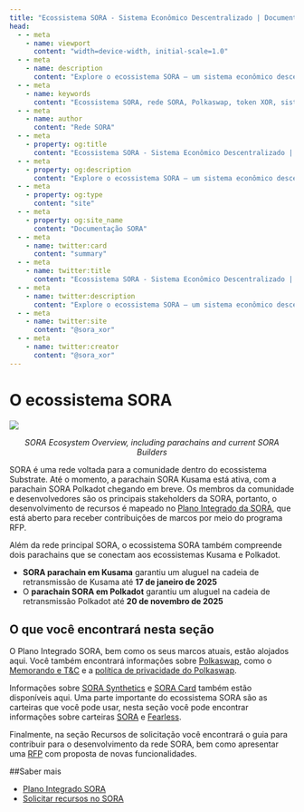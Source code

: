 ```yaml
---
title: "Ecossistema SORA - Sistema Econômico Descentralizado | Documentação SORA"
head:
  - - meta
    - name: viewport
      content: "width=device-width, initial-scale=1.0"
  - - meta
    - name: description
      content: "Explore o ecossistema SORA – um sistema econômico descentralizado que compreende a rede SORA, Polkaswap, o token XOR e muito mais. Aprenda sobre os componentes interconectados e recursos inovadores que impulsionam a visão da SORA para um sistema financeiro justo e sustentável."
  - - meta
    - name: keywords
      content: "Ecossistema SORA, rede SORA, Polkaswap, token XOR, sistema econômico descentralizado, sistema financeiro justo, sistema financeiro sustentável"
  - - meta
    - name: author
      content: "Rede SORA"
  - - meta
    - property: og:title
      content: "Ecossistema SORA - Sistema Econômico Descentralizado | Documentação SORA"
  - - meta
    - property: og:description
      content: "Explore o ecossistema SORA – um sistema econômico descentralizado que compreende a rede SORA, Polkaswap, o token XOR e muito mais. Aprenda sobre os componentes interconectados e recursos inovadores que impulsionam a visão da SORA para um sistema financeiro justo e sustentável."
  - - meta
    - property: og:type
      content: "site"
  - - meta
    - property: og:site_name
      content: "Documentação SORA"
  - - meta
    - name: twitter:card
      content: "summary"
  - - meta
    - name: twitter:title
      content: "Ecossistema SORA - Sistema Econômico Descentralizado | Documentação SORA"
  - - meta
    - name: twitter:description
      content: "Explore o ecossistema SORA – um sistema econômico descentralizado que compreende a rede SORA, Polkaswap, o token XOR e muito mais. Aprenda sobre os componentes interconectados e recursos inovadores que impulsionam a visão da SORA para um sistema financeiro justo e sustentável."
  - - meta
    - name: twitter:site
      content: "@sora_xor"
  - - meta
    - name: twitter:creator
      content: "@sora_xor"
---
```


# O ecossistema SORA

![](.gitbook/assets/SORA-Ecosystem.png)

<center><i>SORA Ecosystem Overview, including parachains and current SORA Builders</i> </center>

SORA é uma rede voltada para a comunidade dentro do ecossistema Substrate.
Até o momento, a parachain SORA Kusama está ativa, com a parachain SORA Polkadot
chegando em breve.
Os membros da comunidade e desenvolvedores são os principais stakeholders da SORA,
portanto, o desenvolvimento de recursos é mapeado no [Plano Integrado da SORA](/pt/integrated-plan.md), que está aberto para receber contribuições de marcos por meio do programa RFP.

Além da rede principal SORA, o ecossistema SORA também compreende dois parachains que se conectam aos ecossistemas Kusama e Polkadot.

- **SORA parachain em Kusama** garantiu um aluguel na cadeia de retransmissão de Kusama até **17 de janeiro de 2025**
- O **parachain SORA em Polkadot** garantiu um aluguel na cadeia de retransmissão Polkadot até **20 de novembro de 2025**

## O que você encontrará nesta seção

O Plano Integrado SORA, bem como os seus marcos atuais, estão alojados
aqui. Você também encontrará informações sobre
[Polkaswap](https://polkaswap.io/), como o [Memorando e
T&C](/pt/polkaswap/termos) e a [política de privacidade do Polkaswap](/pt/polkaswap/privacy).

Informações sobre [SORA Synthetics](/pt/xst.md) e [SORA Card](/pt/sora-card.md) também estão disponíveis
aqui. Uma parte importante do ecossistema SORA são as carteiras que você pode
usar, nesta seção você pode encontrar informações sobre carteiras [SORA](/pt/mobile.md)
e [Fearless](/pt/fearless.md).

Finalmente, na seção Recursos de solicitação você encontrará o guia para
contribuir para o desenvolvimento da rede SORA, bem como apresentar uma
[RFP](/pt/rfp.md) com proposta de novas funcionalidades.

##Saber mais

- [Plano Integrado SORA](/pt/integrated-plan)
- [Solicitar recursos no SORA](/pt/RFP)
